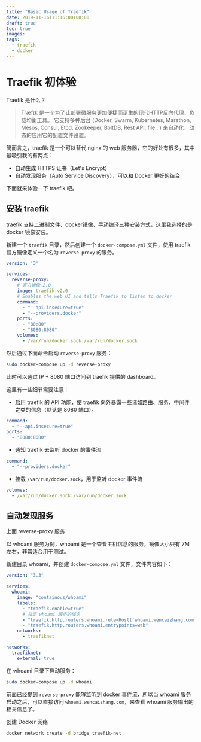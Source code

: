 ```yaml
---
title: "Basic Usage of Traefik"
date: 2019-11-16T11:16:00+08:00
draft: true
toc: true
images:
tags: 
  - traefik
  - docker
---
```


# Traefik 初体验

Traefik 是什么？

> Træfɪk 是一个为了让部署微服务更加便捷而诞生的现代HTTP反向代理、负载均衡工具。 它支持多种后台 (Docker, Swarm, Kubernetes, Marathon, Mesos, Consul, Etcd, Zookeeper, BoltDB, Rest API, file…) 来自动化、动态的应用它的配置文件设置。

简而言之，traefik 是一个可以替代 nginx 的 web 服务器，它的好处有很多，其中最吸引我的有两点：

+ 自动生成 HTTPS 证书（Let's Encrypt）
+ 自动发现服务（Auto Service Discovery），可以和 Docker 更好的结合

下面就来体验一下 traefik 吧。

## 安装 traefik

traefik 支持二进制文件、docker镜像、手动编译三种安装方式，这里我选择的是 docker 镜像安装。

新建一个 `traefik` 目录，然后创建一个 `docker-compose.yml` 文件，使用 traefik 官方镜像定义一个名为 `reverse-proxy` 的服务。

```yml
version: '3'

services:
  reverse-proxy:
    # 官方镜像 2.0
    image: traefik:v2.0
    # Enables the web UI and tells Traefik to listen to docker
    command:
      - "--api.insecure=true"
      - "--providers.docker"
    ports:
      - "80:80"
      - "8080:8080"
    volumes:
      - /var/run/docker.sock:/var/run/docker.sock
```

然后通过下面命令启动 `reverse-proxy` 服务：

```bash
sudo docker-compose up -d reverse-proxy
```

此时可以通过 IP + 8080 端口访问到 traefik 提供的 dashboard。

这里有一些细节需要注意：

+ 启用 traefik 的 API 功能，使 traefik 向外暴露一些诸如路由、服务、中间件之类的信息（默认是 8080 端口）。

```yml
command:
  - "--api.insecure=true"
ports:
  - "8080:8080"
```

+ 通知 traefik 去监听 docker 的事件流

```yml
command:
  - "--providers.docker"
```

+ 挂载 `/var/run/docker.sock`，用于监听 docker 事件流

```yml
volumes:
  - /var/run/docker.sock:/var/run/docker.sock
```


## 自动发现服务

上面 reverse-proxy 服务

以 whoami 服务为例，whoami 是一个查看主机信息的服务，镜像大小只有 7M 左右，非常适合用于测试。

新建目录 whoami，并创建 `docker-compose.yml` 文件，文件内容如下：

```yml
version: "3.3"

services:
  whoami:
    image: "containous/whoami"
    labels:
      - "traefik.enable=true"
      # 指定 whoami 服务的域名
      - "traefik.http.routers.whoami.rule=Host(`whoami.wencaizhang.com`)"
      - "traefik.http.routers.whoami.entrypoints=web"
    networks:
      - traefiknet

networks:
  traefiknet:
    external: true
```

在 whoami 目录下启动服务：

```bash
sudo docker-compose up -d whoami
```

前面已经提到 `reverse-proxy` 能够监听到 docker 事件流，所以当 whoami 服务启动之后，可以直接访问 `whoami.wencaizhang.com`，来查看 whoami 服务输出的相关信息了。




创建 Docker 网络

```bash
docker network create -d bridge traefik-net
```